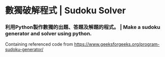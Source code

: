 # 數獨破解程式 | Sudoku Solver
### 利用Python製作數獨的出題、答題及解題的程式。 | Make a sudoku generator and solver using python.

Containing referenced code from https://www.geeksforgeeks.org/program-sudoku-generator/
